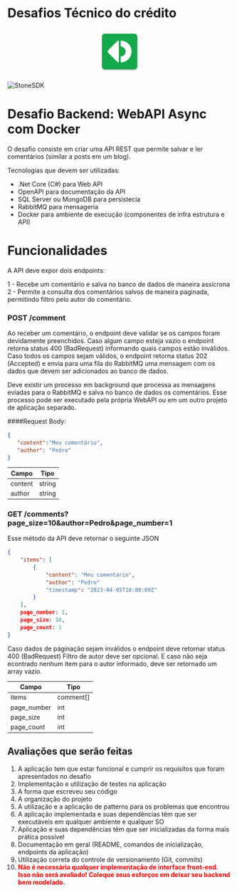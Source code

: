 <p align="center">
    <h1><strong>Desafios Técnico do crédito</strong></h1>
</p>
<p align="center">
    <img width=20% src="StoneLogo.png">
</p>

![StoneSDK](https://cloud.githubusercontent.com/assets/2567823/11539067/6300c838-990c-11e5-9831-4f8ce691859e.png)

# Desafio Backend: WebAPI Async com Docker

O desafio consiste em criar uma API REST que permite salvar e ler comentários (similar a posts em um blog).

Tecnologias que devem ser utilizadas:
- .Net Core (C#) para Web API
- OpenAPI para documentação da API
- SQL Server ou MongoDB para persistecia
- RabbitMQ para mensageria
- Docker para ambiente de execução (componentes de infra estrutura e API)

# Funcionalidades

A API deve expor dois endpoints:

1 - Recebe  um comentário e salva no banco de dados de maneira assícrona
2 - Permite a consulta dos comentários salvos de maneira paginada, permitindo filtro pelo autor do comentário. 


### POST /comment

Ao receber um comentário, o endpoint deve validar se os campos foram devidamente preenchidos. 
Caso algum campo esteja vazio o endpoint retorna status 400 (BadRequest) informando quais campos estão inválidos.
Caso todos os campos sejam válidos, o endpoint retorna status 202 (Accepted) e envia para uma fila do RabbitMQ uma mensagem com os dados que devem ser adicionados ao banco de dados.

Deve existir um processo em background que processa as mensagens eviadas para o RabbitMQ e salva no banco de dados os comentários.
Esse processo pode ser executado pela própria WebAPI ou em um outro projeto de aplicação separado.

####Request Body:

```json
{
   "content":"Meu comentário",
   "author": "Pedro" 
}
```
| Campo       | Tipo   |
|-------------|--------|
| content     | string |
| author      | string |



### GET /comments?page_size=10&author=Pedro&page_number=1
Esse método da API deve retornar o seguinte JSON
```json
{
	"items": [
		{
			"content": "Meu comentário",
			"author": "Pedro" 
			"timestamp": "2023-04-05T10:00:09Z"	
		}
	],
    page_number: 1,
	page_size: 10,
	page_count: 1
}
```

Caso dados de páginação sejam inválidos o endpoint deve retornar status 400 (BadRequest)
Filtro de autor deve ser opcional. E caso não seja econtrado nenhum item para o autor informado, deve ser retornado um array vazio.

| Campo       | Tipo      |
|-------------|-----------|
| items       | comment[] |
| page_number | int       |
| page_size   | int       |
| page_count  | int       |

## Avaliações que serão feitas

1. A aplicação tem que estar funcional e cumprir os requisitos que foram apresentados no desafio
2. Implementação e utilização de testes na aplicação
3. A forma que escreveu seu código
4. A organização do projeto
5. A utilização e a aplicação de patterns para os problemas que encontrou
6. A aplicação implementada e suas dependências têm que ser executáveis em qualquer ambiente e qualquer SO
7. Aplicação e suas dependências têm que ser inicializadas da forma mais prática possível
8. Documentação em geral (README, comandos de inicialização, endpoints da aplicação)
9. Utilização correta do controle de versionamento (Git, commits)
10. **<span style="color:red">Não é necessária qualquer implementação de interface front-end. Isso não será avaliado! Coloque seus esforços em deixar seu backend bem modelado.</span>**
